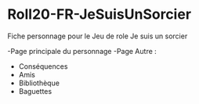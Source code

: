 # Roll20-FR-JeSuisUnSorcier
Fiche personnage pour le Jeu de role Je suis un sorcier

-Page principale du personnage
-Page Autre :
  - Conséquences
  - Amis
  - Bibliothèque
  - Baguettes
